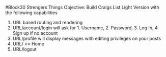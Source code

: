 #Block30 Strengers Things
Objective: Build Craigs List Light Version with the following capabilities
1) URL based routing and rendering
2) URL/account/login will ask for 1. Username, 2. Password, 3. Log In, 4. Sign up if no account
3) URL/profile will display messages with editing privileges on your posts
4) URL/  <= Home
5) URL/logout
